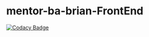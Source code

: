 # mentor-ba-brian-FrontEnd

[![Codacy Badge](https://api.codacy.com/project/badge/Grade/c87e9cacca144900a55cb2e6e4dc881a)](https://app.codacy.com/gh/BuildForSDGCohort2/SeedMate-FrontEnd?utm_source=github.com&utm_medium=referral&utm_content=BuildForSDGCohort2/SeedMate-FrontEnd&utm_campaign=Badge_Grade_Settings)
